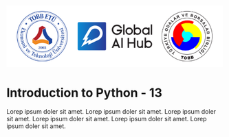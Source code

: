 ![](assets/tobb_gaih.png)

# Introduction to Python - 13
Lorep ipsum doler sit amet. Lorep ipsum doler sit amet. Lorep ipsum doler sit amet. Lorep ipsum doler sit amet. Lorep ipsum doler sit amet. Lorep ipsum doler sit amet.


